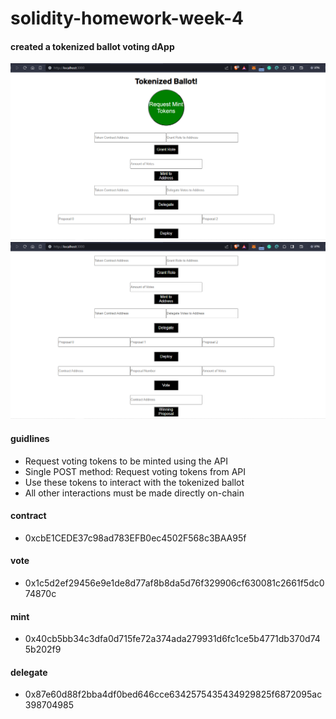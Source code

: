 # solidity-homework-week-4

#### created a tokenized ballot voting dApp

![Alt text](<Screenshot (570).png>)
![Alt text](<Screenshot (571).png>)

#### guidlines

+ Request voting tokens to be minted using the API
+ Single POST method:
Request voting tokens from API
+ Use these tokens to interact with the tokenized ballot
+ All other interactions must be made directly on-chain


#### contract
+ 0xcbE1CEDE37c98ad783EFB0ec4502F568c3BAA95f

#### vote 
+ 0x1c5d2ef29456e9e1de8d77af8b8da5d76f329906cf630081c2661f5dc074870c


#### mint 
+ 0x40cb5bb34c3dfa0d715fe72a374ada279931d6fc1ce5b4771db370d745b202f9

#### delegate
+ 0x87e60d88f2bba4df0bed646cce6342575435434929825f6872095ac398704985
